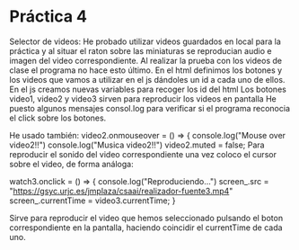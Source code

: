 # Práctica 4
Selector de videos:
He probado utilizar videos guardados en local para la práctica y al situar el raton sobre las miniaturas se reproducian audio e imagen del video correspondiente.
Al realizar la prueba con los videos de clase el programa no hace esto último.
En el html definimos los botones y los videos que vamos a utilizar en el js dándoles un id a cada uno de ellos.
En el js creamos nuevas variables para recoger los id del html
Los botones video1, video2 y video3 sirven para reproducir los videos en pantalla
He puesto algunos mensajes consol.log para verificar si el programa reconocia el click sobre los botones.

He usado también:
  video2.onmouseover = () => {
  console.log("Mouse over video2!!")
  console.log("Musica video2!!")
  video2.muted = false;
Para reproducir el sonido del video correspondiente una vez coloco el cursor sobre el video, de forma análoga:

watch3.onclick = () => {
  console.log("Reproduciendo...")
  screen_.src = "https://gsyc.urjc.es/jmplaza/csaai/realizador-fuente3.mp4"
  screen_.currentTime = video3.currentTime;
}

Sirve para reproducir el video que hemos seleccionado pulsando el boton correspondiente en la pantalla, haciendo coincidir el currentTime de cada uno.
